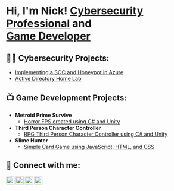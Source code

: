 <h1>Hi, I'm Nick! <a href="https://www.linkedin.com/in/joshmadakor/">Cybersecurity Professional</a> and <br/><a href="">Game Developer</a></h1>

<h2>👨‍💻 Cybersecurity Projects:</h2>

- [Implementing a SOC and Honeypot in Azure](https://)
- [Active Directory Home Lab](https://)

<h2>📺 Game Development Projects:</h2>

- <b> Metroid Prime Survive</b>
  - [Horror FPS created using C# and Unity](https://github.com/ThorsPowa/MetroidPrimeSurvival)
- <b> Third Person Character Controller</b>
  - [RPG Third Person Character Controller using C# and Unity](https://github.com/ThorsPowa/ThirdPersonControllerBase)
- <b> Slime Hunter</b>
  - [Simple Card Game using JavaScript, HTML, and CSS](https://github.com/ThorsPowa/SlimeHunter)

<h2> 🤳 Connect with me:</h2>

[<img align="left" alt="NickWagner | YouTube" width="22px" src="https://cdn.jsdelivr.net/npm/simple-icons@v3/icons/youtube.svg" />][youtube]
[<img align="left" alt="NickWagner | Twitter" width="22px" src="https://cdn.jsdelivr.net/npm/simple-icons@v3/icons/twitter.svg" />][twitter]
[<img align="left" alt="NickWagner | LinkedIn" width="22px" src="https://cdn.jsdelivr.net/npm/simple-icons@v3/icons/linkedin.svg" />][linkedin]
[<img align="left" alt="NickWagner | Instagram" width="22px" src="https://cdn.jsdelivr.net/npm/simple-icons@v3/icons/instagram.svg" />][instagram]

[twitter]: https://twitter.com/NickWag00537683
[youtube]: https://www.youtube.com/channel/UCpD8XdA9-pHhTk8mlpte3YA
[instagram]: https://www.instagram.com/anim_nick/
[linkedin]: https://www.linkedin.com/in/nicholas-wagner-8bb5261b3/
